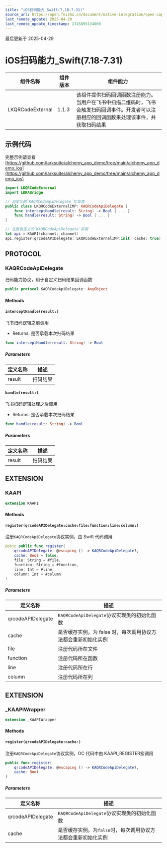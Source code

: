 ```yaml
---
title: "iOS扫码能力_Swift(7.18-7.31)"
source_url: https://open.feishu.cn/document/native-integration/open-capability/protocol-components/scanning-ability/ios-scanning-abil
last_remote_update: 2025-04-29
last_remote_update_timestamp: 1745895134000
---
```

最后更新于 2025-04-29

# iOS扫码能力_Swift(7.18-7.31)

|组件名称 | 组件版本 | 组件能力 |
| ---- | ------ | -------- |
| LKQRCodeExternal | 1.1.3 | 该组件提供扫码回调函数注册能力。当用户在飞书中扫描二维码时，飞书会触发扫码回调事件。开发者可以注册相应的回调函数来处理该事件，并获取扫码结果 |

## 示例代码

完整示例请查看 [https://github.com/larksuite/alchemy_app_demo/tree/main/alchemy_app_demo_ios](https://github.com/larksuite/alchemy_app_demo/tree/main/alchemy_app_demo_ios)

```swift
import LKQRCodeExternal
import LKKABridge

// 自定义的`KAQRCodeApiDelegate`实现类
public class LKQRCodeExternalIMP: KAQRCodeApiDelegate {    
    func interceptHandle(result: String) -> Bool { ... }  
    func handle(result: String) -> Bool { ... }
}

// 注册自定义的`KAQRCodeApiDelegate`实例
let api = KAAPI(channel: channel)
api.register(qrcodeAPIDelegate: LKQRCodeExternalIMP.init, cache: true)
```

## PROTOCOL

### KAQRCodeApiDelegate

扫码能力协议，用于自定义扫码结果回调函数

```swift
public protocol KAQRCodeApiDelegate: AnyObject
```

#### Methods
#### `interceptHandle(result:)`

飞书扫码逻辑之前调用
- Returns: 是否承载本次扫码结果

```swift
func interceptHandle(result: String) -> Bool
```

##### Parameters

| 定义名称 | 描述 |
| ---- | -- |
| result | 扫码结果 |

#### `handle(result:)`

飞书扫码逻辑处理之后调用
- Returns: 是否承载本次扫码结果

```swift
func handle(result: String) -> Bool
```

##### Parameters

| 定义名称 | 描述 |
| ---- | -- |
| result | 扫码结果 |
## EXTENSION

### KAAPI
```swift
extension KAAPI
```

#### Methods
#### `register(qrcodeAPIDelegate:cache:file:function:line:column:)`

注册`KAQRCodeApiDelegate`协议实例，由 Swift 代码调用

```swift
@objc public func register(
    qrcodeAPIDelegate: @escaping () -> KAQRCodeApiDelegate?,
    cache: Bool = false,
    file: String = #file,
    function: String = #function,
    line: Int = #line,
    column: Int = #column
)
```

##### Parameters

| 定义名称 | 描述 |
| ---- | -- |
| qrcodeAPIDelegate | `KAQRCodeApiDelegate`协议实现类的初始化函数 |
| cache | 是否缓存实例。为 false 时，每次调用协议方法都会重新初始化实例 |
| file | 注册代码所在文件 |
| function | 注册代码所在函数 |
| line | 注册代码所在行 |
| column | 注册代码所在列 |
## EXTENSION

### _KAAPIWrapper
```swift
extension _KAAPIWrapper
```

#### Methods
#### `register(qrcodeAPIDelegate:cache:)`

注册`KAQRCodeApiDelegate`协议实例，OC 代码中由 KAAPI_REGISTER宏调用

```swift
public func register(
    qrcodeAPIDelegate: @escaping () -> KAQRCodeApiDelegate?,
    cache: Bool
)
```

##### Parameters

| 定义名称 | 描述 |
| ---- | -- |
| qrcodeAPIDelegate | `KAQRCodeApiDelegate`协议实现类的初始化函数 |
| cache | 是否缓存实例。为`false`时，每次调用协议方法都会重新初始化实例 |
